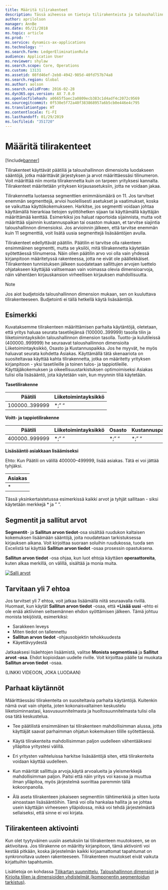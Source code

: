 ```yaml
---
title: Määritä tilirakenteet
description: Tässä aiheessa on tietoja tilirakenteista ja taloushallinnon dimensioista.
author: aprilolson
manager: AnnBe
ms.date: 05/21/2018
ms.topic: article
ms.prod: ''
ms.service: dynamics-ax-applications
ms.technology: ''
ms.search.form: LedgerEliminationRule
audience: Application User
ms.reviewer: shylaw
ms.search.scope: Core, Operations
ms.custom: 13131
ms.assetid: 08fd46ef-2eb8-4942-985d-40fd757b74a8
ms.search.region: Global
ms.author: aolson
ms.search.validFrom: 2016-02-28
ms.dyn365.ops.version: AX 7.0.0
ms.openlocfilehash: a0665f5aec2a0809ecb383c1d4adf4c2072c9569
ms.sourcegitcommit: 0f530e5f72a40f383868957a6b5cb0e446e4c795
ms.translationtype: HT
ms.contentlocale: fi-FI
ms.lasthandoff: 01/29/2019
ms.locfileid: "351720"
---
```

# <a name="configure-account-structures"></a>Määritä tilirakenteet

[!include[banner](../includes/banner.md)]

Tilirakenteet käyttävät päätiliä ja taloushallinnon dimensioita luodakseen sääntöjä, jotka määrittävät järjestyksen ja arvot määrittäessäsi tilinumeron. Voit määrittää niin monta tilirakennetta kuin on tarpeen yrityksesi kannalta. Tilirakenteet määritetään yrityksen kirjausasetuksiin, jotta ne voidaan jakaa.

Tilirakennetta luotaessa segmenttien enimmäismäärä on 11. Jos tarvitset enemmän segmenttejä, arvioi huolellisesti asetukset ja vaatimukset, koska se vaikuttaa käyttökokemukseen. Harkitse, jos segmentti voidaan johtaa käyttämällä hierarkiaa tietojen syöttöhetken sijaan tai käyttämällä käyttäjän määrittämää kenttää. Esimerkiksi jos haluat raportoida sijainnista, mutta voit määrittää sijainnin kustannuspaikan tai osaston mukaan, et tarvitse siajintia taloushallinnon dimensioksi. Jos arvioinnin jälkeen, että tarvitse enemmän kuin 11 segmenttiä, voit lisätä uusia segmenttejä lisäsääntöjen avulla.

Tilirakenteet edellyttävät päätilin. Päätilin ei tarvitse olla rakenteen ensimmäinen segmentti, mutta se yksilöi, mitä tilirakennetta käytetään syötettäessä tilinumeroa. Näin ollen päätilin arvo voi olla vain yhdessä kirjanpitoon määritetyssä rakenteessa, jotta ne eivät ole päällekkäiset. Tilirakenteen tunnistuksen jälkeen suodatetaan sallittujen arvojen luettelo ohjatakseen käyttäjää valitsemaan vain voimassa olevia dimensioarvoja, näin vähentäen kirjauskansion virheellisen kirjauksen mahdollisuutta.

> [!NOTE] 
> Jos aiot budjetoida taloushallinnon dimension mukaan, sen on kuuluttava tilirakenteeseen. Budjetointi ei tällä hetkellä käytä lisäsääntöjä.

## <a name="example"></a>Esimerkki
Kuvataksemme tilirakenteen määrittämisen parhaita käytäntöjä, oletetaan, että yritys haluaa seurata tasetilejänsä (100000..399999) tasolla tilin ja liiketoimintayksikön taloushallinnon dimension tasolla. Tuotto-ja kulutileissä (400000..999999) he seuraavat taloushallinnon dimensioita Liiketoimintayksikkö, Osasto ja Kustannuspaikka. Jos he myyvät, he myös haluavat seurata kohdetta Asiakas. Käyttämällä tätä skenaariota on suositeltavaa käyttää kahta tilirakennetta, jotka on määritetty yrityksen kirjanpitoon - yksi tasetileille ja toinen tulos- ja tappiotileille. Käyttäjäkokemuksen ja oikeellisuustarkistuksen optimoimiseksi Asiakas tulisi olla lisäsääntö, jota käytetään vain, kun myynnin tiliä käytetään.

**Tasetilirakenne**

|Päätili          | Liiketoimintayksikkö    |
|----------------------|-----------|
|100000..399999 | *;” “|

**Voitt- ja tappiotilirakenne**

|Päätili          | Liiketoimintayksikkö    |Osasto          | Kustannuspaikka    |
|----------------------|-----------|----------------------|-----------|
|400000..999999 | *;” “|*;” “|*;” “|*;” “|

**Lisäsääntö asiakkaan lisäämiseksi**

Ehto: Kun Päätili on välillä 400000–499999, lisää asiakas. Tätä ei voi jättää tyhjäksi.

|Asiakas         |
|-----------------|
|* |

Tässä yksinkertaistetussa esimerkissä kaikki arvot ja tyhjät sallitaan - siksi käytetään merkkejä * ja ” ”.

## <a name="segments-and-allowed-values"></a>Segmentit ja sallitut arvot
**Segmentit**- ja **Sallitun arvon tiedot**-osa sisältää ruudukon kaltaisen kokemuksen lisäämään sääntöjä, joita noudatetaan tarkistuksessa kirjauksen aikana. Voit kirjoittaa suoraan soluihin ruudukossa, tuoda sen Excelistä tai käyttää **Sallitun arvon tiedot** -osaa prosessin opastuksena.

**Sallitun arvon tiedot** -osa ohjaa, kun luot ehtoja käyttäen **operaattoreita**, kuten alkaa merkillä, on välillä, sisältää ja monia muita.

[![Salli arvot](./media/account.png)](./media/account.png) 

## <a name="more-than-7-criteria-needed"></a>Tarvitaan yli 7 ehtoa

Jos tarvitset yli 7 ehtoa, voit jatkaa lisäämällä niitä seuraavalla rivillä. Huomaat, kun käytät **Sallitun arvon tiedot** -osaa, että **+Lisää uusi** -ehto ei ole enää aktiivinen seitsemännen ehdon syöttämisen jälkeen. Tämä johtuu monista tekijöistä, esimerkiksi: 
 - Sarakkeen leveys 
 - Miten tiedot on tallennettu 
 - **Sallitun arvon tiedot** -ohjausobjektin tehokkuudesta
 - Käyettävyydestä  
 
Jatkaaksesi lisäehtojen lisäämistä, valitse **Monista segmentissä** ja **Sallitut arvot -osa**. Ehdot kopioidaan uudelle riville. Voit kirjoittaa päälle tai muokata **Sallitun arvon tiedot** -osaa.

(LINKKI VIDEOON, JOKA LUODAAN)

## <a name="best-practices"></a>Parhaat käytännöt
Määrittäessäsi tilirakenteita on suositeltavia parhaita käytäntöjä. Kuitenkin nämä ovat vain ohjeita, joten kokonaisvaltainen keskustelu liiketoiminnastasi, kasvusuunnitelmasta ja huoltosuunnitelmasta tulisi olla osa tätä keskustelua.

- Tee päätilistä ensimmäinen tai tilirakenteen mahdollisimman alussa, jotta käyttäjät saavat parhaimman ohjatun kokemuksen tilille syötettäessä.

- Käytä tilirakenteita mahdollisimman paljon uudelleen vähentääksesi ylläpitoa yritystesi välillä.

- Eri yritysten vaihteluissa harkitse lisäsääntöjä siten, että tilirakenteita voidaan käyttää uudelleen.

- Kun määrität sallittuja arvoja,käytä arvoalueita ja yleismerkkejä mahdollisimman paljon. Paitsi että näin yritys voi kasvaa ja muuttua ilman ylläpitoa, myös järjestelmä suorittaa paremmin tällä kokoonpanolla.

- Älä aseta tilirakenteen jokaiseen segmenttiin tähtimerkkiä ja sitten luota ainoastaan lisäsääntöihin. Tämä voi olla hankalaa hallita ja se johtaa usein käyttäjän virheeseen ylläpidossa, mikä voi tehdä järjestelmästä sellaiseksi, että sinne ei voi kirjata.

## <a name="account-structure-activation"></a>Tilirakenteen aktivointi
Kun olet tyytyväinen uusiin asetuksiin tai tilirakenteen muutokseen, se on aktivoitava. Jos tilirakenne on määritty kirjanpitoon, tämä aktivointi voi kestää pitkään, koska järjestelmän kaikki kirjaamattomat tapahtumat on synkronoitava uuteen rakenteeseen. Tilirakenteen muutokset eivät vaikuta kirjattuihin tapahtumiin.

Lisätietoja on kohdassa [Tilikartan suunnittelu](plan-chart-of-accounts.md), [Taloushallinnon dimensiot](financial-dimensions.md) ja [Kirjoita tilien ja dimensioiden yhdistelmät (komponentin segmentoidun tarkistus)](enter-account-dimension-combinations-segmented-entry-control.md).
